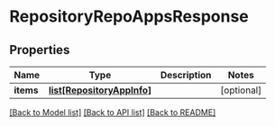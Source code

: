 # RepositoryRepoAppsResponse

## Properties
Name | Type | Description | Notes
------------ | ------------- | ------------- | -------------
**items** | [**list[RepositoryAppInfo]**](RepositoryAppInfo.md) |  | [optional] 

[[Back to Model list]](../README.md#documentation-for-models) [[Back to API list]](../README.md#documentation-for-api-endpoints) [[Back to README]](../README.md)

